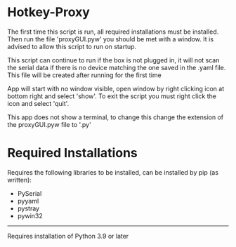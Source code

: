 # Hotkey-Proxy
The first time this script is run, all required installations must be installed. Then run the file 'proxyGUI.pyw' you should be met with a window. It is advised to allow this script to run on startup.

This script can continue to run if the box is not plugged in, it will not scan the serial data if there is no device matching the one saved in the .yaml file. This file will be created after running for the first time

App will start with no window visible, open window by right clicking icon at bottom right and select 'show'. To exit the script you must right click the icon and select 'quit'. 

This app does not show a terminal, to change this change the extension of the proxyGUI.pyw file to '.py'

# Required Installations
Requires the following libraries to be installed, can be installed by pip (as written):
* PySerial
* pyyaml
* pystray
* pywin32

***

Requires installation of Python 3.9 or later
